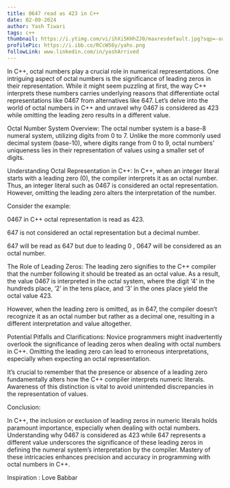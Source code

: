 ```yaml
---
title: 0647 read as 423 in C++
date: 02-09-2024
author: Yash Tiwari
tags: c++
thumbnail: https://i.ytimg.com/vi/ihXi5KHhZJ0/maxresdefault.jpg?sqp=-oaymwEmCIAKENAF8quKqQMa8AEB-AHqCYAC0AWKAgwIABABGBMgGih_MA8=&rs=AOn4CLBbNsp4UxqBEa0JMuzplFy0nHh7vw
profilePic: https://i.ibb.co/RCcW56y/yahs.png
followLink: www.linkedin.com/in/yashArrived
---
```

In C++, octal numbers play a crucial role in numerical representations. One intriguing aspect of octal numbers is the significance of leading zeros in their representation. While it might seem puzzling at first, the way C++ interprets these numbers carries underlying reasons that differentiate octal representations like 0467 from alternatives like 647. Let’s delve into the world of octal numbers in C++ and unravel why 0467 is considered as 423 while omitting the leading zero results in a different value.



Octal Number System Overview: The octal number system is a base-8 numeral system, utilizing digits from 0 to 7. Unlike the more commonly used decimal system (base-10), where digits range from 0 to 9, octal numbers’ uniqueness lies in their representation of values using a smaller set of digits.



Understanding Octal Representation in C++: In C++, when an integer literal starts with a leading zero (0), the compiler interprets it as an octal number. Thus, an integer literal such as 0467 is considered an octal representation. However, omitting the leading zero alters the interpretation of the number.



Consider the example:



0467 in C++ octal representation is read as 423.

647 is not considered an octal representation but a decimal number.

647 will be read as 647 but due to leading 0 , 0647 will be considered as an octal number.

The Role of Leading Zeros: The leading zero signifies to the C++ compiler that the number following it should be treated as an octal value. As a result, the value 0467 is interpreted in the octal system, where the digit ‘4’ in the hundreds place, ‘2’ in the tens place, and ‘3’ in the ones place yield the octal value 423.



However, when the leading zero is omitted, as in 647, the compiler doesn’t recognize it as an octal number but rather as a decimal one, resulting in a different interpretation and value altogether.



Potential Pitfalls and Clarifications: Novice programmers might inadvertently overlook the significance of leading zeros when dealing with octal numbers in C++. Omitting the leading zero can lead to erroneous interpretations, especially when expecting an octal representation.



It’s crucial to remember that the presence or absence of a leading zero fundamentally alters how the C++ compiler interprets numeric literals. Awareness of this distinction is vital to avoid unintended discrepancies in the representation of values.



Conclusion:



In C++, the inclusion or exclusion of leading zeros in numeric literals holds paramount importance, especially when dealing with octal numbers. Understanding why 0467 is considered as 423 while 647 represents a different value underscores the significance of these leading zeros in defining the numeral system’s interpretation by the compiler. Mastery of these intricacies enhances precision and accuracy in programming with octal numbers in C++.



Inspiration : Love Babbar
